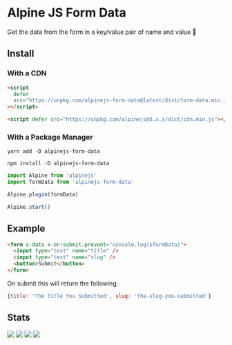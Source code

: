 # Alpine JS Form Data

Get the data from the form in a key/value pair of name and value 🥯

## Install

### With a CDN

```html
<script
  defer
  src="https://unpkg.com/alpinejs-form-data@latest/dist/form-data.min.js"
></script>

<script defer src="https://unpkg.com/alpinejs@3.x.x/dist/cdn.min.js"></script>
```

### With a Package Manager

```shell
yarn add -D alpinejs-form-data

npm install -D alpinejs-form-data
```

```js
import Alpine from 'alpinejs'
import formData from 'alpinejs-form-data'

Alpine.plugin(formData)

Alpine.start()
```

## Example

```html
<form x-data x-on:submit.prevent="console.log($formData)">
  <input type="text" name="title" />
  <input type="text" name="slug" />
  <button>Submit</button>
</form>
```

On submit this will return the following:

```js
{title: 'The Title You Submitted', slug: 'the-slug-you-submitted'}
```

## Stats

![](https://img.shields.io/bundlephobia/min/alpinejs-form-data)
![](https://img.shields.io/npm/v/alpinejs-form-data)
![](https://img.shields.io/npm/dt/alpinejs-form-data)
![](https://img.shields.io/github/license/markmead/alpinejs-form-data)
